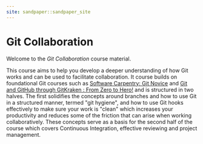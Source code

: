 ```yaml
---
site: sandpaper::sandpaper_site
---
```

# Git Collaboration

Welcome to the _Git Collaboration_ course material.

This course aims to help you develop a deeper understanding of how Git works and can be used to facilitate
collaboration. It course builds on foundational Git courses such as [Software Carpentry: Git Novice][swCarpentryGit] and
[Git and GitHub through GitKraken : From Zero to Hero!][zeroHero] and is structured in two halves. The first solidifies
the concepts around branches and how to use Git in a structured manner, termed "git hygiene", and how to use Git hooks
effectively to make sure your work is "clean" which increases your productivity and reduces some of the friction that
can arise when working collaboratively. These concepts serve as a basis for the second half of the course which covers
Continuous Integration, effective reviewing and project management.

[swCarpentryGit]: https://swcarpentry.github.io/git-novice/
[zeroHero]: https://srse-git-github-zero2hero.netlify.app
